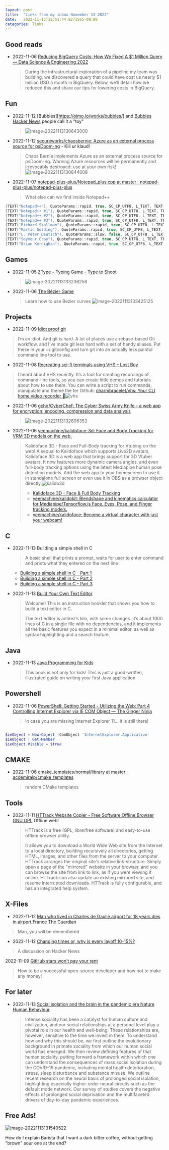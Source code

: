 ```yaml
---
layout: post
title:  "Links from my inbox November 13 2022"
date:   2022-11-13T12:51:44.8271565-08:00
categories: links
---
```




## Good reads

- 2022-11-06 [Reducing BigQuery Costs: How We Fixed A $1 Million Query — Data Science & Engineering 2022](https://shopify.engineering/reducing-bigquery-costs)

  > During the infrastructural exploration of a pipeline my team was building, we discovered a query that could have cost us nearly $1 million USD a month in BigQuery. Below, we’ll detail how we reduced this and share our tips for lowering costs in BigQuery.

## Fun

- 2022-11-12 [Bubbles][https://oimo.io/works/bubbles/] and  [Bubbles Hacker News](https://news.ycombinator.com/item?id=33566924) people call it a "toy"

  > ![image-20221113130643000](./2022-11-13-links-from-my-inbox.assets/image-20221113130643000.png)

- 2022-11-12 [secureworks/chaosbernie: Azure as an external process source for psDoom-ng](https://github.com/secureworks/chaosbernie) - Kill ur klaud!

  >  Chaos Bernie implements Azure as an external process source for psDoom-ng.
  > Warning Azure resources will be permanently and irrevocably destroyed: use at your own risk!
  > ![image-20221113130844008](./2022-11-13-links-from-my-inbox.assets/image-20221113130844008.png)

- 2022-11-07 [notepad-plus-plus/Notepad_plus.cpp at master · notepad-plus-plus/notepad-plus-plus](https://github.com/notepad-plus-plus/notepad-plus-plus/blob/master/PowerEditor/src/Notepad_plus.cpp#L7104)

  > What else can we find inside Notepad++
```cpp
{TEXT("Notepad++"), QuoteParams::rapid, true, SC_CP_UTF8, L_TEXT, TEXT("The creation of Notepad++ is due to my need for a decent editor to edit the source code of Notepad++")},
{TEXT("Notepad++ #1"), QuoteParams::rapid, true, SC_CP_UTF8, L_TEXT, TEXT("I hate reading other people's code.\nSo I wrote mine, made it as open source project, and watch others suffer.")},
{TEXT("Notepad++ #2"), QuoteParams::rapid, true, SC_CP_UTF8, L_TEXT, TEXT("Good programmers use Notepad++ to code.\nExtreme programmers use MS Word to code, in Comic Sans, center aligned.")},
{TEXT("Notepad++ #3"), QuoteParams::rapid, true, SC_CP_UTF8, L_TEXT, TEXT("The best things in life are free.\nNotepad++ is free.\nSo Notepad++ is the best.\n")},
{TEXT("Richard Stallman"), QuoteParams::rapid, true, SC_CP_UTF8, L_TEXT, TEXT("If I'm the Father of Open Source, it was conceived through artificial insemination using stolen sperm without my knowledge or consent.")},
{TEXT("Martin Golding"), QuoteParams::rapid, true, SC_CP_UTF8, L_TEXT, TEXT("Always code as if the guy who ends up maintaining your code will be a violent psychopath who knows where you live.")},
{TEXT("L. Peter Deutsch"), QuoteParams::slow, false, SC_CP_UTF8, L_TEXT, TEXT("To iterate is human, to recurse divine.")},
{TEXT("Seymour Cray"), QuoteParams::rapid, true, SC_CP_UTF8, L_TEXT, TEXT("The trouble with programmers is that you can never tell what a programmer is doing until it's too late.")},
{TEXT("Brian Kernighan"), QuoteParams::rapid, true, SC_CP_UTF8, L_TEXT, TEXT("Debugging is twice as hard as writing the code in the first place. Therefore, if you write the code as cleverly as possible, you are, by definition, not smart enough to debug it.")},
```

## Games

- 2022-11-05 [ZType – Typing Game - Type to Shoot](https://zty.pe/)

  > ![image-20221113133236256](./2022-11-13-links-from-my-inbox.assets/image-20221113133236256.png)

- 2022-11-06 [The Bézier Game](https://bezier.method.ac/)

  > Learn how to use Bezier curves
  > ![image-20221113133425125](./2022-11-13-links-from-my-inbox.assets/image-20221113133425125.png)

## Projects

- 2022-11-09 [Idiot proof git](https://softwaredoug.com/blog/2022/11/09/idiot-proof-git-aliases.html)

> I’m an idiot. And git is hard. A lot of places use a rebase-based Git workflow, and I’ve made git less hard with a set of handy aliases. Put these in your ~/.gitconfig and turn git into an actually less painful command line tool to use.

- 2022-11-08 [Recreating sci-fi terminals using VHS – Lost Boy](https://blog.ldodds.com/2022/11/08/recreating-sci-fi-terminals-using-vhs/)
> I heard about VHS recently. It’s a tool for creating recordings of command-line tools, so you can create little demos and tutorials about how to use them.
>  You can write a script to run commands, manipulate and theme the ter
> Github:  [charmbracelet/vhs: Your CLI home video recorder 📼](https://github.com/charmbracelet/vhs)![vhs](./2022-11-13-links-from-my-inbox.assets/vhs.gif)
- 2022-11-06 [gchq/CyberChef: The Cyber Swiss Army Knife - a web app for encryption, encoding, compression and data analysis](https://github.com/gchq/CyberChef)

  >  ![image-20221113132606353](./2022-11-13-links-from-my-inbox.assets/image-20221113132606353.png)

- 2022-11-06 [yeemachine/kalidoface-3d: Face and Body Tracking for VRM 3D models on the web.](https://github.com/yeemachine/kalidoface-3d)

  > Kalidoface 3D - Face and Full-Body tracking for Vtubing on the web!
  > A sequal to Kalidoface which supports Live2D avatars, Kalidoface 3D is a web app that brings support for 3D Vtuber avatars. It now features more dynamic camera angles, and even full-body tracking options using the latest Mediapipe human pose detection models. Add the web app to your homescreen to use it in standalone full screen or even use it in OBS as a browser object directly.![kalido3d](./2022-11-13-links-from-my-inbox.assets/kalido3d.gif)
  >
  > -  [Kalidoface 3D - Face & Full Body Tracking](https://3d.kalidoface.com/)
  > -  [yeemachine/kalidokit: Blendshape and kinematics calculator for Mediapipe/Tensorflow.js Face, Eyes, Pose, and Finger tracking models.](https://github.com/yeemachine/kalidokit)
  > -  [yeemachine/kalidoface: Become a virtual character with just your webcam!](https://github.com/yeemachine/kalidoface)

## C

- 2022-11-13 Building a simple shell in C

  > A basic shell that prints a prompt, waits for user to enter command and prints what they entered on the next line

  - [Building a simple shell in C - Part 1](https://blog.ehoneahobed.com/building-a-simple-shell-in-c-part-1)
  - [Building a simple shell in C - Part 2](https://blog.ehoneahobed.com/building-a-simple-shell-in-c-part-2)
  - [Building a simple shell in C - Part 3](https://blog.ehoneahobed.com/building-a-simple-shell-in-c-part-3)

- 2022-11-13 [Build Your Own Text Editor](https://viewsourcecode.org/snaptoken/kilo/)

  > Welcome! This is an instruction booklet that shows you how to build a text editor in C.
  >
  >  The text editor is antirez’s kilo, with some changes. It’s about 1000 lines of C in a single file with no dependencies, and it implements all the basic features you expect in a minimal editor, as well as syntax highlighting and a search feature.

## Java

- 2022-11-13 [Java Programming for Kids](http://yfain.github.io/Java4Kids/)

  > This book is not only for kids! This is just a good-written, illustrated guide on writing your first Java application.

## Powershell

- 2022-11-06 [PowerShell: Getting Started - Utilizing the Web: Part 4 Controlling Internet Explorer via IE COM Object — The Ginger Ninja](https://www.gngrninja.com/script-ninja/2016/9/25/powershell-getting-started-controlling-internet-explorer)

  > In case you are missing Internet Explorer 11... it is still there!

```powershell

$ieObject = New-Object -ComObject 'InternetExplorer.Application'
$ieObject | Get-Member
$ieObject.Visible = $true
```

## CMAKE
- 2022-11-06 [cmake_templates/normal/library at master · acdemiralp/cmake_templates](https://github.com/acdemiralp/cmake_templates/tree/master/normal/library)

  > random CMake templates


## Tools

- 2022-11-11 [HTTrack Website Copier - Free Software Offline Browser GNU GPL](https://www.httrack.com/) Offline web!

  > HTTrack is a free (GPL, libre/free software) and easy-to-use offline browser utility.
  >
  > It allows you to download a World Wide Web site from the Internet to a local directory, building recursively all directories, getting HTML, images, and other files from the server to your computer. HTTrack arranges the original site's relative link-structure. Simply open a page of the "mirrored" website in your browser, and you can browse the site from link to link, as if you were viewing it online. HTTrack can also update an existing mirrored site, and resume interrupted downloads. HTTrack is fully configurable, and has an integrated help system.

## X-Files

- 2022-11-12 [Man who lived in Charles de Gaulle airport for 18 years dies in airport France The Guardian](https://www.theguardian.com/world/2022/nov/12/iranian-man-who-lived-in-paris-charles-de-gaulle-airport-for-18-years-dies)

> Man, you will be remembered

- 2022-11-12 [Changing times or, why is every layoff 10-15%?](https://blog.eladgil.com/p/changing-times-or-why-is-every-layoff)

> A discussion on Hacker News

2022-11-09 [GitHub stars won't pay your rent](https://kitze.io/posts/github-stars-wont-pay-your-rent)

> How to be a successful open-source developer and how not to make any money!

## For later

- 2022-11-13 [Social isolation and the brain in the pandemic era Nature Human Behaviour](https://www.nature.com/articles/s41562-022-01453-0)

  > Intense sociality has been a catalyst for human culture and civilization, and our social relationships at a personal level play a pivotal role in our health and well-being. These relationships are, however, sensitive to the time we invest in them. To understand how and why this should be, we first outline the evolutionary background in primate sociality from which our human social world has emerged. We then review defining features of that human sociality, putting forward a framework within which one can understand the consequences of mass social isolation during the COVID-19 pandemic, including mental health deterioration, stress, sleep disturbance and substance misuse. We outline recent research on the neural basis of prolonged social isolation, highlighting especially higher-order neural circuits such as the default mode network. Our survey of studies covers the negative effects of prolonged social deprivation and the multifaceted drivers of day-to-day pandemic experiences.

## Free Ads!

![image-20221113131540522](./2022-11-13-links-from-my-inbox.assets/image-20221113131540522.png)

How do I explain Barista that I want a dark bitter coffee, without getting "brown"  sour one at the end?

